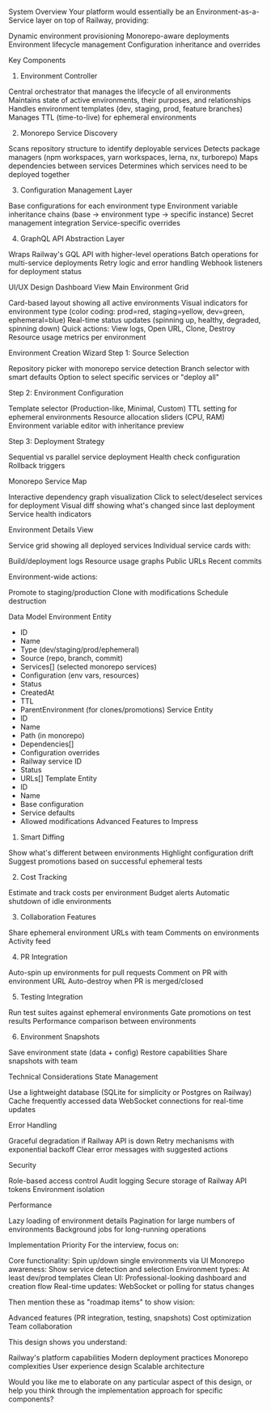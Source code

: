 System Overview
Your platform would essentially be an Environment-as-a-Service layer on top of Railway, providing:

Dynamic environment provisioning
Monorepo-aware deployments
Environment lifecycle management
Configuration inheritance and overrides

Key Components
1. Environment Controller

Central orchestrator that manages the lifecycle of all environments
Maintains state of active environments, their purposes, and relationships
Handles environment templates (dev, staging, prod, feature branches)
Manages TTL (time-to-live) for ephemeral environments

2. Monorepo Service Discovery

Scans repository structure to identify deployable services
Detects package managers (npm workspaces, yarn workspaces, lerna, nx, turborepo)
Maps dependencies between services
Determines which services need to be deployed together

3. Configuration Management Layer

Base configurations for each environment type
Environment variable inheritance chains (base → environment type → specific instance)
Secret management integration
Service-specific overrides

4. GraphQL API Abstraction Layer

Wraps Railway's GQL API with higher-level operations
Batch operations for multi-service deployments
Retry logic and error handling
Webhook listeners for deployment status

UI/UX Design
Dashboard View
Main Environment Grid

Card-based layout showing all active environments
Visual indicators for environment type (color coding: prod=red, staging=yellow, dev=green, ephemeral=blue)
Real-time status updates (spinning up, healthy, degraded, spinning down)
Quick actions: View logs, Open URL, Clone, Destroy
Resource usage metrics per environment

Environment Creation Wizard
Step 1: Source Selection

Repository picker with monorepo service detection
Branch selector with smart defaults
Option to select specific services or "deploy all"

Step 2: Environment Configuration

Template selector (Production-like, Minimal, Custom)
TTL setting for ephemeral environments
Resource allocation sliders (CPU, RAM)
Environment variable editor with inheritance preview

Step 3: Deployment Strategy

Sequential vs parallel service deployment
Health check configuration
Rollback triggers

Monorepo Service Map

Interactive dependency graph visualization
Click to select/deselect services for deployment
Visual diff showing what's changed since last deployment
Service health indicators

Environment Details View

Service grid showing all deployed services
Individual service cards with:

Build/deployment logs
Resource usage graphs
Public URLs
Recent commits


Environment-wide actions:

Promote to staging/production
Clone with modifications
Schedule destruction



Data Model
Environment Entity
- ID
- Name
- Type (dev/staging/prod/ephemeral)
- Source (repo, branch, commit)
- Services[] (selected monorepo services)
- Configuration (env vars, resources)
- Status
- CreatedAt
- TTL
- ParentEnvironment (for clones/promotions)
Service Entity
- ID
- Name
- Path (in monorepo)
- Dependencies[]
- Configuration overrides
- Railway service ID
- Status
- URLs[]
Template Entity
- ID
- Name
- Base configuration
- Service defaults
- Allowed modifications
Advanced Features to Impress
1. Smart Diffing

Show what's different between environments
Highlight configuration drift
Suggest promotions based on successful ephemeral tests

2. Cost Tracking

Estimate and track costs per environment
Budget alerts
Automatic shutdown of idle environments

3. Collaboration Features

Share ephemeral environment URLs with team
Comments on environments
Activity feed

4. PR Integration

Auto-spin up environments for pull requests
Comment on PR with environment URL
Auto-destroy when PR is merged/closed

5. Testing Integration

Run test suites against ephemeral environments
Gate promotions on test results
Performance comparison between environments

6. Environment Snapshots

Save environment state (data + config)
Restore capabilities
Share snapshots with team

Technical Considerations
State Management

Use a lightweight database (SQLite for simplicity or Postgres on Railway)
Cache frequently accessed data
WebSocket connections for real-time updates

Error Handling

Graceful degradation if Railway API is down
Retry mechanisms with exponential backoff
Clear error messages with suggested actions

Security

Role-based access control
Audit logging
Secure storage of Railway API tokens
Environment isolation

Performance

Lazy loading of environment details
Pagination for large numbers of environments
Background jobs for long-running operations

Implementation Priority
For the interview, focus on:

Core functionality: Spin up/down single environments via UI
Monorepo awareness: Show service detection and selection
Environment types: At least dev/prod templates
Clean UI: Professional-looking dashboard and creation flow
Real-time updates: WebSocket or polling for status changes

Then mention these as "roadmap items" to show vision:

Advanced features (PR integration, testing, snapshots)
Cost optimization
Team collaboration

This design shows you understand:

Railway's platform capabilities
Modern deployment practices
Monorepo complexities
User experience design
Scalable architecture

Would you like me to elaborate on any particular aspect of this design, or help you think through the implementation approach for specific components?